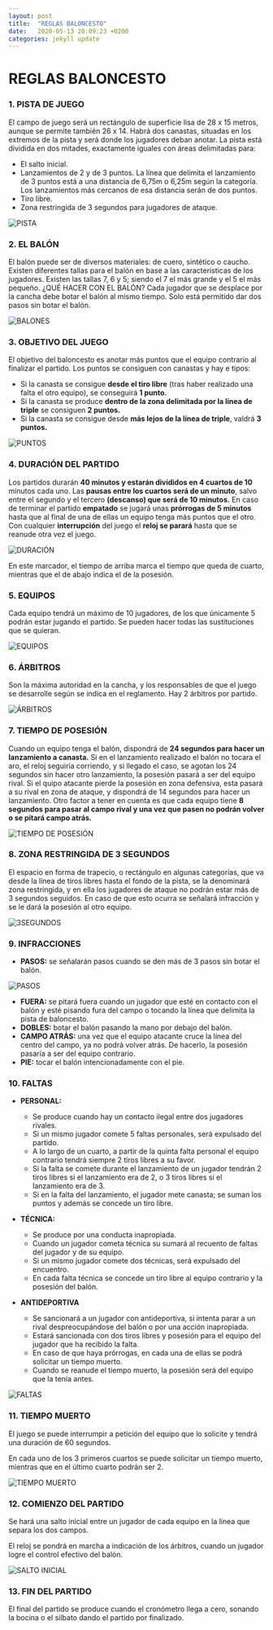 ```yaml
---
layout: post
title:  "REGLAS BALONCESTO"
date:   2020-05-13 20:09:23 +0200
categories: jekyll update
---
```


# REGLAS BALONCESTO

### 1. PISTA DE JUEGO
El campo de juego será un rectángulo de superficie lisa de 28 x 15 metros, aunque se permite también 26 x 14.
Habrá dos canastas, situadas en los extremos de la pista y será donde los jugadores deban anotar.
La pista está dividida en dos mitades, exactamente iguales con áreas delimitadas para:
* El salto inicial.
* Lanzamientos de 2 y de 3 puntos. La línea que delimita el lanzamiento de 3 puntos está a una distancia de 6,75m o 6,25m según la categoría. Los lanzamientos más cercanos de esa distancia serán de dos puntos.
* Tiro libre.
* Zona restringida de 3 segundos para jugadores de ataque.

![PISTA](https://github.com/danieledufis/danieledufis.github.io/blob/master/images_text/baloncesto_pista.jpg)

### 2. EL BALÓN
El balón puede ser de diversos materiales: de cuero, sintético o caucho.
Existen diferentes tallas para el balón en base a las características de los jugadores. Existen las tallas 7, 6 y 5; siendo el 7 el más grande y el 5 el más pequeño.
¿QUÉ HACER CON EL BALÓN?
Cada jugador que se desplace por la cancha debe botar el balón al mismo tiempo. Solo está permitido dar dos pasos sin botar el balón.

![BALONES](https://github.com/danieledufis/danieledufis.github.io/blob/master/images_text/baloncesto_balones.jpg)

### 3. OBJETIVO DEL JUEGO
El objetivo del baloncesto es anotar más puntos que el equipo contrario al finalizar el partido.
Los puntos se consiguen con canastas y hay e tipos:
* Si la canasta se consigue **desde el tiro libre** (tras haber realizado una falta el otro equipo), se conseguirá **1 punto.**
* Si la canasta se produce **dentro de la zona delimitada por la línea de triple** se consiguen **2 puntos.**
* Si la canasta se consigue desde **más lejos de la línea de triple**, valdrá **3 puntos.**

![PUNTOS](https://github.com/danieledufis/danieledufis.github.io/blob/master/images_text/baloncesto_puntos.jpg)

### 4. DURACIÓN DEL PARTIDO

Los partidos durarán **40 minutos y estarán divididos en 4 cuartos de 10** minutos cada uno.
Las **pausas entre los cuartos será de un minuto**, salvo entre el segundo y el tercero **(descanso) que será de 10 minutos.**
En caso de terminar el partido **empatado** se jugará unas **prórrogas de 5 minutos** hasta que al final de una de ellas un equipo tenga más puntos que el otro.
Con cualquier **interrupción** del juego el **reloj se parará** hasta que se reanude otra vez el juego.

![DURACIÓN](https://github.com/danieledufis/danieledufis.github.io/blob/master/images_text/baloncesto_tiempo.png)

En este marcador, el tiempo de arriba marca el tiempo que queda de cuarto, mientras que el de abajo indica el de la posesión.

### 5. EQUIPOS

Cada equipo tendrá un máximo de 10 jugadores, de los que únicamente 5 podrán estar jugando el partido.
Se pueden hacer todas las sustituciones que se quieran.

![EQUIPOS](https://github.com/danieledufis/danieledufis.github.io/blob/master/images_text/baloncesto_equipos.jpg)
 
### 6. ÁRBITROS

Son la máxima autoridad en la cancha, y los responsables de que el juego se desarrolle según se indica en el reglamento.
Hay 2 árbitros por partido.

![ÁRBITROS](https://github.com/danieledufis/danieledufis.github.io/blob/master/images_text/baloncesto_arbitro.jpg)

### 7. TIEMPO DE POSESIÓN

Cuando un equipo tenga el balón, dispondrá de **24 segundos para hacer un lanzamiento a canasta.**
Si en el lanzamiento realizado el balón no tocara el aro, el reloj seguiría corriendo, y si llegado el caso, se agotan los 24 segundos sin hacer otro lanzamiento, la posesión pasará a ser del equipo rival.
Si el quipo atacante pierde la posesión en zona defensiva, esta  pasará a su rival en zona de ataque, y dispondrá de 14 segundos para hacer un lanzamiento.
Otro factor a tener en cuenta es que cada equipo tiene **8 segundos para pasar al campo rival y una vez que pasen no podrán volver o se pitará campo atrás.**

![TIEMPO DE POSESIÓN](https://github.com/danieledufis/danieledufis.github.io/blob/master/images_text/baloncetso_tiempo%20de%20posesion.png)
 
### 8. ZONA RESTRINGIDA DE 3 SEGUNDOS

El espacio en forma de trapecio, o rectángulo en algunas categorías, que va desde la línea de tiros libres hasta el fondo de la pista, se la denominará zona restringida, y en ella los jugadores de ataque no podrán estar más de 3 segundos seguidos.
En caso de que esto ocurra se señalará infracción y se le dará la posesión al otro equipo.

![3SEGUNDOS](https://github.com/danieledufis/danieledufis.github.io/blob/master/images_text/baloncesto_zonrastringida.jpg)

### 9. INFRACCIONES

* **PASOS:** se señalarán pasos cuando se den más de 3 pasos sin botar el balón.

![PASOS](https://github.com/danieledufis/danieledufis.github.io/blob/master/images_text/baloncesto_pasos.jpg)

* **FUERA:** se pitará fuera cuando un jugador que esté en contacto con el balón y esté pisando fura del campo o tocando la línea que delimita la pista de baloncesto.
* **DOBLES:** botar el balón pasando la mano por debajo del balón.
* **CAMPO ATRÁS:** una vez que el equipo atacante cruce la línea del centro del campo, ya no podrá volver atrás. De hacerlo, la posesión pasaría a ser del equipo contrario.
* **PIE:** tocar el balón intencionadamente con el pie.
 
### 10. FALTAS

* **PERSONAL:**
    * Se produce cuando hay un contacto ilegal entre dos jugadores rivales.
    * Si un mismo jugador comete 5 faltas personales, será expulsado del partido.
    * A lo largo de un cuarto, a partir de la quinta falta personal el equipo contrario tendrá siempre 2 tiros libres a su favor.
    * Si la falta se comete durante el lanzamiento de un jugador tendrán 2 tiros libres si el lanzamiento era de 2, o 3 tiros libres si el lanzamiento era de 3.
    * Si en la falta del lanzamiento, el jugador mete canasta; se suman los puntos y además se concede un tiro libre.

* **TÉCNICA:**
    * Se produce por una conducta inapropiada.
    * Cuando un jugador cometa técnica su sumará al recuento de faltas del jugador y de su equipo.
    * Si un mismo jugador comete dos técnicas, será expulsado del encuentro.
    * En cada falta técnica se concede un tiro libre al equipo contrario y la posesión del balón.

* **ANTIDEPORTIVA**
    * Se sancionará a un jugador con antideportiva, si intenta parar a un rival despreocupándose del balón o por una acción inapropiada.
    * Estará sancionada con dos tiros libres  y posesión para el equipo del jugador que ha recibido la falta.
    * En caso de que haya prórrogas, en cada una de ellas se podrá solicitar un tiempo muerto.
    * Cuando se reanude el tiempo muerto, la posesión será del equipo que la tenía antes.

![FALTAS]([https://github.com/danieledufis/danieledufis.github.io/blob/master/images_text/baloncesto_faltas.jpg)
 
### 11. TIEMPO MUERTO

El juego se puede interrumpir a petición del equipo que lo solicite y tendrá una duración de 60 segundos.

En cada uno de los 3 primeros cuartos se puede solicitar un tiempo muerto, mientras que en el último cuarto podrán ser 2.

![TIEMPO MUERTO](https://github.com/danieledufis/danieledufis.github.io/blob/master/images_text/baloncesto_tiempomuerto.jpg)

### 12. COMIENZO DEL PARTIDO

Se hará una salto inicial entre un jugador de cada equipo en la línea que separa los dos campos.

El reloj se pondrá en marcha a indicación de los árbitros, cuando un jugador logre el control efectivo del balón.

![SALTO INICIAL](https://github.com/danieledufis/danieledufis.github.io/blob/master/images_text/balomcesto_saltoinicial.jpg)

### 13. FIN DEL PARTIDO

El final del partido se produce cuando el cronómetro llega a cero, sonando la bocina o el silbato dando el partido por finalizado.

